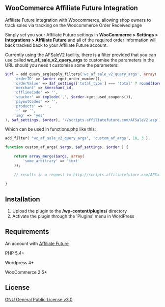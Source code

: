 ## WooCommerce Affiliate Future Integration

Affiliate Future integration with Woocommerce, allowing shop owners to track sales via tracking on the Woocommerce Order Received page

Simply set you your Affiliate Future settings in **WooCommerce > Settings > Integrations > Affiliate Future** and all of the required order information will back tracked back to your Affiliate Future account.

Currently using the AFSaleV2 facility, there is a filter provided that you can use called **wc_af_sale_v2_query_args** to customise the parameters in the URL should you need t customise some the parameters:

```php
$url = add_query_arg(apply_filters('wc_af_sale_v2_query_args', array(
    'orderID' => $order->get_order_number(),
    'orderValue' => $af_settings['total_type'] === 'total' ? round($order->get_total(), 2) : round($order->get_subtotal(), 2),
    'merchant' => $merchant_id,
    'offlineCode' => '',
    'voucher' => implode(',', $order->get_used_coupons()),
    'payoutCodes' => '',
    'products' => '',
    'r' => '',
    'img' => 'yes'
), $af_settings, $order), '//scripts.affiliatefuture.com/AFSaleV2.asp');
```

Which can be used in functions.php like this:

```php
add_filter( 'wc_af_sale_v2_query_args', 'custom_af_args', 10, 3 );

function custom_af_args( $args, $af_settings, $order ) {
	
	return array_merge($args, array(
		'some_arbitrary' => 'text'
	));
	
	// results in a request to http://scripts.affiliatefuture.com/AFSaleV2.asp?orderID={{order_id}}&orderValue={{order_value}}&merchant={{merchant_id}}&voucher={{voucher_codes}}payoutCodes=&offlineCode=&r=&img=yes&some_arbitrary=text
	
}
```

## Installation

1. Upload the plugin to the **/wp-content/plugins/** directory
2. Activate the plugin through the 'Plugins' menu in WordPress

## Requirements

An account with [Affiliate Future](http://www.affiliatefuture.co.uk/register/publishers)

PHP 5.4+

Wordpress 4+

WooCommerce 2.5+

## License

[GNU General Public License v3.0](http://www.gnu.org/licenses/gpl-3.0.html)